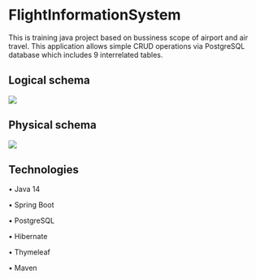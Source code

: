 # FlightInformationSystem
This is training java project based on bussiness scope of airport and air travel. This application allows simple CRUD operations via PostgreSQL database which includes 9 interrelated tables.

## Logical schema
![](https://github.com/{TonyBollt}/{FlightInformationSystem}/raw/{master}/{databaseSchema}/LogicalSchema.png)

## Physical schema
![](https://github.com/{TonyBollt}/{FlightInformationSystem}/raw/{master}/{databaseSchema}/PhysicalSchema.png)

## Technologies
• Java 14

• Spring Boot

• PostgreSQL

• Hibernate

• Thymeleaf

• Maven
